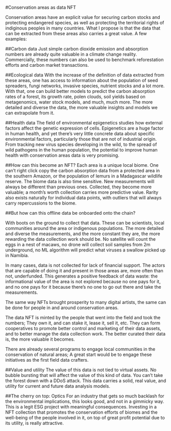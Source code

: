 #Conservation areas as data NFT


Conservation areas have an explicit value for securing carbon stocks and protecting endangered species, as well as protecting the territorial rights of indiginous peoples in many countries. What I propose is that the data that can be extracted from these areas also carries a great value. A few examples:

##Carbon data
Just simple carbon dioxide emission and absorption numbers are already quite valuable in a climate change reality. Commercially, these numbers can also be used to benchmark reforestation efforts and carbon market transactions.

##Ecological data
With the increase of the definition of data extracted from these areas, one has access to information about the population of seed spreaders, fungi networks, invasive species, nutrient stocks and a lot more. With that, one can build better models to predict the carbon absorption rates of a forest, its growth rate, polen clouds, soil yields based on metagenomics, water stock models, and much, much more. The more detailed and diverse the data, the more valuable insights and models we can extrapolate from it.

##Health data
The field of environmental epigenetics studies how external factors affect the genetic expression of cells. Epigenetics are a huge factor in human health, and yet there’s very little concrete data about specific environmental factors, particularly those that are not of industrial origin. From tracking new virus species developing in the wild, to the spread of wild pathogens in the human population, the potential to improve human health with conservation areas data is very promising.

##How can this become an NFT?
Each area is a unique local biome. One can’t right click copy the carbon absorption data from a protected area in the southern Amazon, or the population of lemurs in a Madagascar wildlife reserve. 
The biome data is also time sensitive. New measurements will always be different than previous ones. Collected, they become more valuable; a month’s worth collection carries more predictive value. Rarity also exists naturally for individual data points, with outliers that will always carry repercussions to the biome.

##But how can this offline data be onboarded onto the chain?

With boots on the ground to collect that data. These can be scientists, local communities around the area or indigenous populations. The more detailed and diverse the measurements, and the more constant they are, the more rewarding the data collection work should be. No satellite will count the eggs in a nest of macaws, no drone will collect soil samples from 2m underground, no ML algorithm will predict what viruses a swallow picked up in Namibia.

In many cases, data is not collected for lack of financial support. The actors that are capable of doing it and present in those areas are, more often than not, underfunded. This generates a positive feedback of data waste: the informational value of the area is not explored because no one pays for it, and no one pays for it because there’s no one to go out there and take the measurements.

The same way NFTs brought prosperity to many digital artists, the same can be done for people in and around conservation areas.

The data NFT is minted by the people that went into the field and took the numbers; They own it, and can stake it, lease it, sell it, etc. They can form cooperatives to promote better control and marketing of their data assets, and to better manage the data collection work. The better curated their data is, the more valuable it becomes. 

There are already several programs to engage local communities in the conservation of natural areas; A great start would be to engage these initiatives as the first field data crafters.

##Value and utility
The value of this data is not tied to virtual assets. No bubble bursting that will affect the value of this kind of data. You can’t take the forest down with a DDoS attack. This data carries a solid, real value, and utility for current and future data analysis models. 

##The cherry on top: Optics
For an industry that gets so much backlash for the environmental implications, this looks good, and not in a gimmicky way. This is a legit ESG project with meaningful consequences. Investing in a NFT collection that promotes the conservation efforts of biomes and the well-being of the people involved in it, on top of great profit potential due to its utility, is really attractive.
